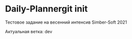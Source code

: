 # Daily-Plannergit init


Тестовое задание на весенний интенсив Simber-Soft 2021

Актуальная ветка: dev
